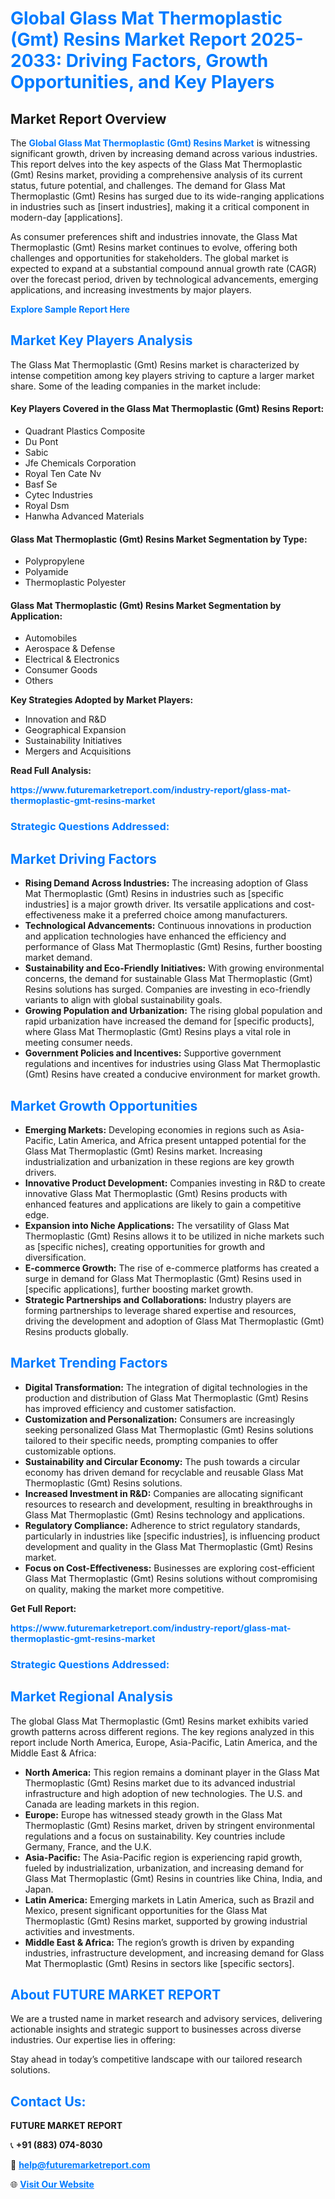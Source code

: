 <h1 style="color: #007BFF;">Global Glass Mat Thermoplastic (Gmt) Resins Market Report 2025-2033: Driving Factors, Growth Opportunities, and Key Players</h1>

<section id="overview">
<h2>Market Report Overview</h2>
<p>The <a href="https://www.futuremarketreport.com/industry-report/glass-mat-thermoplastic-gmt-resins-market" style="color: #007BFF; text-decoration: none;"><strong>Global Glass Mat Thermoplastic (Gmt) Resins Market</strong></a> is witnessing significant growth, driven by increasing demand across various industries. This report delves into the key aspects of the Glass Mat Thermoplastic (Gmt) Resins market, providing a comprehensive analysis of its current status, future potential, and challenges. The demand for Glass Mat Thermoplastic (Gmt) Resins has surged due to its wide-ranging applications in industries such as [insert industries], making it a critical component in modern-day [applications].</p>
<p>As consumer preferences shift and industries innovate, the Glass Mat Thermoplastic (Gmt) Resins market continues to evolve, offering both challenges and opportunities for stakeholders. The global market is expected to expand at a substantial compound annual growth rate (CAGR) over the forecast period, driven by technological advancements, emerging applications, and increasing investments by major players.</p>
</section>

<section id="overview">
<p><a href="https://www.futuremarketreport.com/request-sample/reportId=31369" style="color: #007BFF; text-decoration: none;"><strong>Explore Sample Report Here</strong></a></p>
</section>

<section id="key-players">
<h2 style="color: #007BFF;">Market Key Players Analysis</h2>
<p>The Glass Mat Thermoplastic (Gmt) Resins market is characterized by intense competition among key players striving to capture a larger market share. Some of the leading companies in the market include:</p>
<h4>Key Players Covered in the Glass Mat Thermoplastic (Gmt) Resins Report:</h4>
<ul><li>Quadrant Plastics Composite</li><li>Du Pont</li><li>Sabic</li><li>Jfe Chemicals Corporation</li><li>Royal Ten Cate Nv</li><li>Basf Se</li><li>Cytec Industries</li><li>Royal Dsm</li><li>Hanwha Advanced Materials</li></ul>
<h4>Glass Mat Thermoplastic (Gmt) Resins Market Segmentation by Type:</h4>
<ul><li>Polypropylene</li><li>Polyamide</li><li>Thermoplastic Polyester</li></ul>

<h4>Glass Mat Thermoplastic (Gmt) Resins Market Segmentation by Application:</h4>
<ul><li>Automobiles</li><li>Aerospace &amp; Defense</li><li>Electrical &amp; Electronics</li><li>Consumer Goods</li><li>Others</li></ul>
<p><strong>Key Strategies Adopted by Market Players:</strong></p>
<ul>
<li>Innovation and R&D</li>
<li>Geographical Expansion</li>
<li>Sustainability Initiatives</li>
<li>Mergers and Acquisitions</li>
</ul>
</section>

<section>
<p><strong>Read Full Analysis: </strong></p><a href="https://www.futuremarketreport.com/industry-report/glass-mat-thermoplastic-gmt-resins-market" style="color: #007BFF; text-decoration: none;"><strong>https://www.futuremarketreport.com/industry-report/glass-mat-thermoplastic-gmt-resins-market</strong></a>
<h3 style="color: #007BFF;">Strategic Questions Addressed:</h3>
</section>

<section id="driving-factors">
<h2 style="color: #007BFF;">Market Driving Factors</h2>
<ul>
<li><strong>Rising Demand Across Industries:</strong> The increasing adoption of Glass Mat Thermoplastic (Gmt) Resins in industries such as [specific industries] is a major growth driver. Its versatile applications and cost-effectiveness make it a preferred choice among manufacturers.</li>
<li><strong>Technological Advancements:</strong> Continuous innovations in production and application technologies have enhanced the efficiency and performance of Glass Mat Thermoplastic (Gmt) Resins, further boosting market demand.</li>
<li><strong>Sustainability and Eco-Friendly Initiatives:</strong> With growing environmental concerns, the demand for sustainable Glass Mat Thermoplastic (Gmt) Resins solutions has surged. Companies are investing in eco-friendly variants to align with global sustainability goals.</li>
<li><strong>Growing Population and Urbanization:</strong> The rising global population and rapid urbanization have increased the demand for [specific products], where Glass Mat Thermoplastic (Gmt) Resins plays a vital role in meeting consumer needs.</li>
<li><strong>Government Policies and Incentives:</strong> Supportive government regulations and incentives for industries using Glass Mat Thermoplastic (Gmt) Resins have created a conducive environment for market growth.</li>
</ul>
</section>

<section id="growth-opportunities">
<h2 style="color: #007BFF;">Market Growth Opportunities</h2>
<ul>
<li><strong>Emerging Markets:</strong> Developing economies in regions such as Asia-Pacific, Latin America, and Africa present untapped potential for the Glass Mat Thermoplastic (Gmt) Resins market. Increasing industrialization and urbanization in these regions are key growth drivers.</li>
<li><strong>Innovative Product Development:</strong> Companies investing in R&D to create innovative Glass Mat Thermoplastic (Gmt) Resins products with enhanced features and applications are likely to gain a competitive edge.</li>
<li><strong>Expansion into Niche Applications:</strong> The versatility of Glass Mat Thermoplastic (Gmt) Resins allows it to be utilized in niche markets such as [specific niches], creating opportunities for growth and diversification.</li>
<li><strong>E-commerce Growth:</strong> The rise of e-commerce platforms has created a surge in demand for Glass Mat Thermoplastic (Gmt) Resins used in [specific applications], further boosting market growth.</li>
<li><strong>Strategic Partnerships and Collaborations:</strong> Industry players are forming partnerships to leverage shared expertise and resources, driving the development and adoption of Glass Mat Thermoplastic (Gmt) Resins products globally.</li>
</ul>
</section>

<section id="trending-factors">
<h2 style="color: #007BFF;">Market Trending Factors</h2>
<ul>
<li><strong>Digital Transformation:</strong> The integration of digital technologies in the production and distribution of Glass Mat Thermoplastic (Gmt) Resins has improved efficiency and customer satisfaction.</li>
<li><strong>Customization and Personalization:</strong> Consumers are increasingly seeking personalized Glass Mat Thermoplastic (Gmt) Resins solutions tailored to their specific needs, prompting companies to offer customizable options.</li>
<li><strong>Sustainability and Circular Economy:</strong> The push towards a circular economy has driven demand for recyclable and reusable Glass Mat Thermoplastic (Gmt) Resins solutions.</li>
<li><strong>Increased Investment in R&D:</strong> Companies are allocating significant resources to research and development, resulting in breakthroughs in Glass Mat Thermoplastic (Gmt) Resins technology and applications.</li>
<li><strong>Regulatory Compliance:</strong> Adherence to strict regulatory standards, particularly in industries like [specific industries], is influencing product development and quality in the Glass Mat Thermoplastic (Gmt) Resins market.</li>
<li><strong>Focus on Cost-Effectiveness:</strong> Businesses are exploring cost-efficient Glass Mat Thermoplastic (Gmt) Resins solutions without compromising on quality, making the market more competitive.</li>
</ul>
</section>

<section>
<p><strong>Get Full Report: </strong></p><a href="https://www.futuremarketreport.com/industry-report/glass-mat-thermoplastic-gmt-resins-market" style="color: #007BFF; text-decoration: none;"><strong>https://www.futuremarketreport.com/industry-report/glass-mat-thermoplastic-gmt-resins-market</strong></a>
<h3 style="color: #007BFF;">Strategic Questions Addressed:</h3>
</section>


<section id="regional-analysis">
<h2 style="color: #007BFF;">Market Regional Analysis</h2>
<p>The global Glass Mat Thermoplastic (Gmt) Resins market exhibits varied growth patterns across different regions. The key regions analyzed in this report include North America, Europe, Asia-Pacific, Latin America, and the Middle East & Africa:</p>
<ul>
<li><strong>North America:</strong> This region remains a dominant player in the Glass Mat Thermoplastic (Gmt) Resins market due to its advanced industrial infrastructure and high adoption of new technologies. The U.S. and Canada are leading markets in this region.</li>
<li><strong>Europe:</strong> Europe has witnessed steady growth in the Glass Mat Thermoplastic (Gmt) Resins market, driven by stringent environmental regulations and a focus on sustainability. Key countries include Germany, France, and the U.K.</li>
<li><strong>Asia-Pacific:</strong> The Asia-Pacific region is experiencing rapid growth, fueled by industrialization, urbanization, and increasing demand for Glass Mat Thermoplastic (Gmt) Resins in countries like China, India, and Japan.</li>
<li><strong>Latin America:</strong> Emerging markets in Latin America, such as Brazil and Mexico, present significant opportunities for the Glass Mat Thermoplastic (Gmt) Resins market, supported by growing industrial activities and investments.</li>
<li><strong>Middle East & Africa:</strong> The region’s growth is driven by expanding industries, infrastructure development, and increasing demand for Glass Mat Thermoplastic (Gmt) Resins in sectors like [specific sectors].</li>
</ul>
</section>

<footer>
<h2 style="color: #007BFF;">About FUTURE MARKET REPORT</h2>
<p>We are a trusted name in market research and advisory services, delivering actionable insights and strategic support to businesses across diverse industries. Our expertise lies in offering:</p>

<p>Stay ahead in today’s competitive landscape with our tailored research solutions.</p>

<h2 style="color: #007BFF;">Contact Us:</h2>
<p><strong>FUTURE MARKET REPORT</strong></p>
<p>📞 <strong>+91 (883) 074-8030</strong></p>
<p>📧 <strong><a href="mailto:help@futuremarketreport.com" style="color: #007BFF;">help@futuremarketreport.com</a></strong></p>
<p>🌐 <strong><a href="https://www.futuremarketreport.com/" style="color: #007BFF;">Visit Our Website</a></strong></p>
</footer>